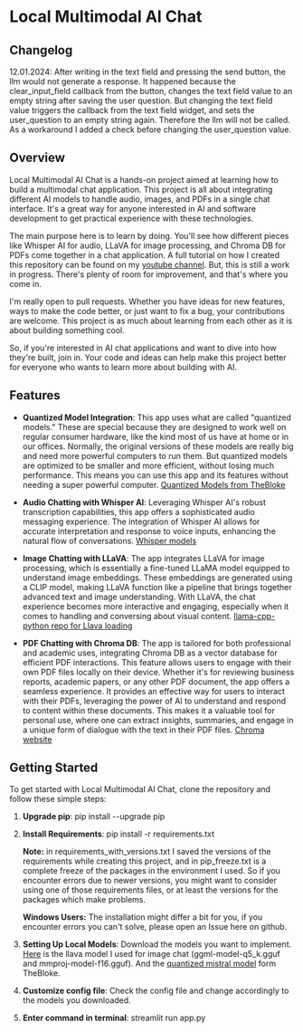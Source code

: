 # Local Multimodal AI Chat

## Changelog
   12.01.2024: After writing in the text field and pressing the send button, the llm would not generate a response. It happened because the clear_input_field callback from the button, changes the text field value to an empty string after saving the user question. But changing the text field value triggers the callback from the text field widget, and sets the user_question to an empty string again. Therefore the llm will not be called. As a workaround I added a check before changing the user_question value.

## Overview

Local Multimodal AI Chat is a hands-on project aimed at learning how to build a multimodal chat application. This project is all about integrating different AI models to handle audio, images, and PDFs in a single chat interface. It's a great way for anyone interested in AI and software development to get practical experience with these technologies.

The main purpose here is to learn by doing. You'll see how different pieces like Whisper AI for audio, LLaVA for image processing, and Chroma DB for PDFs come together in a chat application. A full tutorial on how I created this repository can be found on my [youtube channel](https://youtu.be/CUjO8b6_ZuM).
But, this is still a work in progress. There's plenty of room for improvement, and that's where you come in.

I'm really open to pull requests. Whether you have ideas for new features, ways to make the code better, or just want to fix a bug, your contributions are welcome. This project is as much about learning from each other as it is about building something cool.

So, if you're interested in AI chat applications and want to dive into how they're built, join in. Your code and ideas can help make this project better for everyone who wants to learn more about building with AI.

## Features

- **Quantized Model Integration**: This app uses what are called "quantized models." These are special because they are designed to work well on regular consumer hardware, like the kind most of us have at home or in our offices. Normally, the original versions of these models are really big and need more powerful computers to run them. But quantized models are optimized to be smaller and more efficient, without losing much performance. This means you can use this app and its features without needing a super powerful computer. [Quantized Models from TheBloke](https://huggingface.co/TheBloke)

- **Audio Chatting with Whisper AI**: Leveraging Whisper AI's robust transcription capabilities, this app offers a sophisticated audio messaging experience. The integration of Whisper AI allows for accurate interpretation and response to voice inputs, enhancing the natural flow of conversations.
[Whisper models](https://huggingface.co/collections/openai/whisper-release-6501bba2cf999715fd953013)

- **Image Chatting with LLaVA**: The app integrates LLaVA for image processing, which is essentially a fine-tuned LLaMA model equipped to understand image embeddings. These embeddings are generated using a CLIP model, making LLaVA function like a pipeline that brings together advanced text and image understanding. With LLaVA, the chat experience becomes more interactive and engaging, especially when it comes to handling and conversing about visual content. [llama-cpp-python repo for Llava loading](https://github.com/abetlen/llama-cpp-python)

- **PDF Chatting with Chroma DB**: The app is tailored for both professional and academic uses, integrating Chroma DB as a vector database for efficient PDF interactions. This feature allows users to engage with their own PDF files locally on their device. Whether it's for reviewing business reports, academic papers, or any other PDF document, the app offers a seamless experience. It provides an effective way for users to interact with their PDFs, leveraging the power of AI to understand and respond to content within these documents. This makes it a valuable tool for personal use, where one can extract insights, summaries, and engage in a unique form of dialogue with the text in their PDF files. [Chroma website](https://docs.trychroma.com/)


## Getting Started

To get started with Local Multimodal AI Chat, clone the repository and follow these simple steps:

1. **Upgrade pip**: pip install --upgrade pip

2. **Install Requirements**: pip install -r requirements.txt
   
   **Note:** in requirements_with_versions.txt I saved the versions of the requirements while creating this project, and in pip_freeze.txt is a complete freeze of the packages in the environment I used. So if you encounter errors due to newer versions, you might want to consider using one of those requirements files, or at least the versions for the packages which make problems.
   
   **Windows Users:** The installation might differ a bit for you, if you encounter errors you can't solve, please open an Issue here on github.

3. **Setting Up Local Models**: Download the models you want to implement. [Here](https://huggingface.co/mys/ggml_llava-v1.5-7b/tree/main) is the llava model I used for image chat (ggml-model-q5_k.gguf and mmproj-model-f16.gguf). 
And the [quantized mistral model](https://huggingface.co/TheBloke/Mistral-7B-Instruct-v0.1-GGUF) form TheBloke.

4. **Customize config file**: Check the config file and change accordingly to the models you downloaded.

5. **Enter command in terminal**: streamlit run app.py